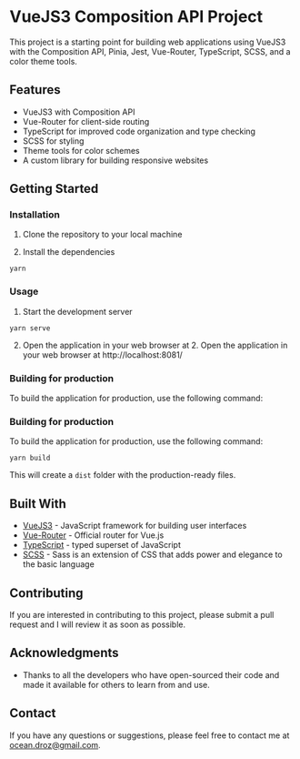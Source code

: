 # VueJS3 Composition API Project

This project is a starting point for building web applications using VueJS3 with the Composition API, Pinia, Jest, Vue-Router, TypeScript, SCSS, and a color theme tools.

## Features
- VueJS3 with Composition API
- Vue-Router for client-side routing
- TypeScript for improved code organization and type checking
- SCSS for styling
- Theme tools for color schemes
- A custom library for building responsive websites

## Getting Started

### Installation

1. Clone the repository to your local machine

2. Install the dependencies
```
yarn
```

### Usage

1. Start the development server
```
yarn serve
```

2. Open the application in your web browser at 2. Open the application in your web browser at http://localhost:8081/

### Building for production

To build the application for production, use the following command:


### Building for production

To build the application for production, use the following command:
```
yarn build
```

This will create a `dist` folder with the production-ready files.

## Built With

- [VueJS3](https://vuejs.org/) - JavaScript framework for building user interfaces
- [Vue-Router](https://router.vuejs.org/) - Official router for Vue.js
- [TypeScript](https://www.typescriptlang.org/) - typed superset of JavaScript
- [SCSS](https://sass-lang.com/) - Sass is an extension of CSS that adds power and elegance to the basic language

## Contributing

If you are interested in contributing to this project, please submit a pull request and I will review it as soon as possible.

<!-- ## License

This project is licensed under the MIT License - see the [LICENSE](LICENSE) file for details. -->

## Acknowledgments

- Thanks to all the developers who have open-sourced their code and made it available for others to learn from and use.

## Contact

If you have any questions or suggestions, please feel free to contact me at ocean.droz@gmail.com.
